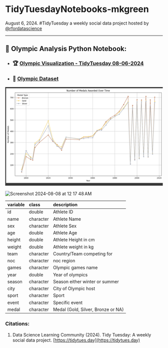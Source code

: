 # TidyTuesdayNotebooks-mkgreen

August 6, 2024. #TidyTuesday a weekly social data project hosted by [@rfordatascience](https://github.com/rfordatascience/tidytuesday)

---
## 🐍 Olympic Analysis Python Notebook:
- ### 🏆 [Olympic Visualization - TidyTuesday 08-06-2024](https://github.com/mkgreen/TidyTuesdayNotebooks-mkgreen/blob/main/TidyTuesOlympicData_8_6_2024.ipynb)

- ### 🧮 [Olympic Dataset](https://www.kaggle.com/datasets/heesoo37/120-years-of-olympic-history-athletes-and-results/)

![Number of Medals over Time line graph, showing gold, silver, and bronze results](https://github.com/mkgreen/TidyTuesdayNotebooks-mkgreen/blob/main/noMedalsoverTime.png?raw=true)

<img width="1375" alt="Screenshot 2024-08-08 at 12 17 48 AM" src="https://github.com/user-attachments/assets/c8851a1f-0e21-4019-be2b-f1e46ee14855">

|variable |class     |description |
|:--------|:---------|:-----------|
|id       |double    | Athlete ID |
|name     |character | Athlete Name |
|sex      |character | Athlete Sex |
|age      |double    | Athlete Age |
|height   |double    | Athlete Height in cm|
|weight   |double    | Athlete weight in kg |
|team     |character | Country/Team competing for|
|noc      |character | noc region |
|games    |character | Olympic games name |
|year     |double    | Year of olympics |
|season   |character | Season either winter or summer |
|city     |character | City of Olympic host |
|sport    |character | Sport |
|event    |character | Specific event |
|medal    |character | Medal (Gold, Silver, Bronze or NA) |


### Citations:
1. Data Science Learning Community (2024). Tidy Tuesday: A weekly social data project. [https://tidytues.day](https://tidytues.day)
